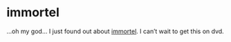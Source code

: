 <!--
  id: 256
  date: 2004-07-03T03:06:56
  modified: 2004-07-03T03:06:56
  slug: immortel
  type: post
  excerpt: <p>&#8230;oh my god&#8230; I just found out about immortel. I can&#8217;t wait to get this on dvd.</p>
  categories: link
  tags: 
  inCv: 
  inPortfolio: 
  dateFrom: 
  dateTo: 
-->

# immortel

<p>&#8230;oh my god&#8230; I just found out about <a href="http://www.immortel-lefilm.com/" target="_blank">immortel</a>. I can&#8217;t wait to get this on dvd.</p>